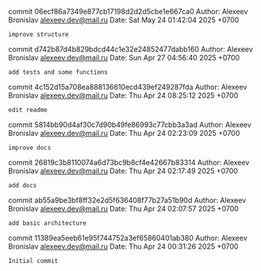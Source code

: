 commit 06ecf86a7349e877cb17198d2d2d5cbe1e667ca0
Author: Alexeev Bronislav <alexeev.dev@mail.ru>
Date:   Sat May 24 01:42:04 2025 +0700

    improve structure

commit d742b87d4b829bdcd44c1e32e24852477dabb160
Author: Alexeev Bronislav <alexeev.dev@mail.ru>
Date:   Sun Apr 27 04:56:40 2025 +0700

    add tests and some functions

commit 4c152d15a708ea888136610ecd439ef249287fda
Author: Alexeev Bronislav <alexeev.dev@mail.ru>
Date:   Thu Apr 24 08:25:12 2025 +0700

    edit readme

commit 5814bb90d4af30c7d90b49fe86993c77cbb3a3ad
Author: Alexeev Bronislav <alexeev.dev@mail.ru>
Date:   Thu Apr 24 02:23:09 2025 +0700

    improve docs

commit 26819c3b8110074a6d73bc9b8cf4e42667b83314
Author: Alexeev Bronislav <alexeev.dev@mail.ru>
Date:   Thu Apr 24 02:17:49 2025 +0700

    add docs

commit ab55a9be3bf8ff32e2d5f636408f77b27a51b90d
Author: Alexeev Bronislav <alexeev.dev@mail.ru>
Date:   Thu Apr 24 02:07:57 2025 +0700

    add basic architecture

commit 11389ea5eeb61e95f744752a3ef65860401ab380
Author: Alexeev Bronislav <alexeev.dev@mail.ru>
Date:   Thu Apr 24 00:31:26 2025 +0700

    Initial commit
